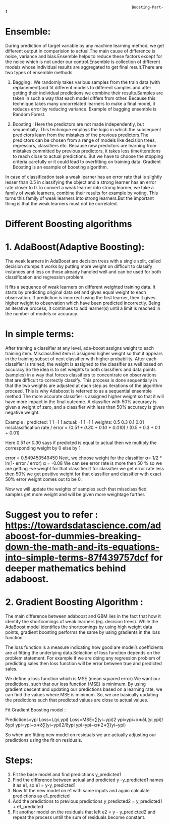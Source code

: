                                                             Boosting-Part-I

# Ensemble: 

During prediction of target variable by any machine learning method, we get different output in comparision to actual.The main cause of difference is noice, variance and bias.Ensemble helps to reduce these factors except for the noice which is not under our control.Ensemble is collection of different models whose individual results are aggregated to get final result.There are two types of ensemble methods.

1. Bagging :
We randomly takes various samples from the train data (with replacement)and fit different models to different samples and after getting their individual predictions we combine their results.Samples are taken in such a way that each model differs from other.
Because this technique takes many uncorrelated learners to make a final model, it reduces error by reducing variance. Example of bagging ensemble is Random Forest.

2. Boosting :
Here the predictors are not made independently, but sequentially.
This technique employs the logic in which the subsequent predictors learn from the mistakes of the previous predictors.The predictors can be chosen from a range of models like decision trees, regressors, classifiers etc. Because new predictors are learning from mistakes committed by previous predictors, it takes less time/iterations to reach close to actual predictions. But we have to choose the stopping criteria carefully or it could lead to overfitting on training data. Gradient Boosting is an example of boosting algorithm.

In case of classification task a weak learner has an error rate that is slightly lesser than 0.5 in classifying the object and a strong learner has an error rate closer to 0.To convert a weak learner into strong learner, we take a family of weak learners, combine their results for example by voting. This turns this family of weak learners into strong learners.But the important thing is that the weak learners must not be correlated.

# Different Boosting algorithms

# 1. AdaBoost(Adaptive Boosting):

The weak learners in AdaBoost are decision trees with a single split, called decision stumps.It works by putting more weight on difficult to classify instances and less on those already handled well and can be used for both classification and regression problem.

It fits a sequence of weak learners on different weighted training data. It starts by predicting original data set and gives equal weight to each observation. If prediction is incorrect using the first learner, then it gives higher weight to observation which have been predicted incorrectly. Being an iterative process, it continues to add learner(s) until a limit is reached in the number of models or accuracy.

# In simple terms:
After training a classifier at any level, ada-boost assigns weight to each training item. Misclassified item is assigned higher weight so that it appears in the training subset of next classifier with higher probability. After each classifier is trained, the weight is assigned to the classifier as well based on accuracy.So the idea is to set weights to both classifiers and data points (samples) in a way that forces classifiers to concentrate on observations that are difficult to correctly classify. This process is done sequentially in that the two weights are adjusted at each step as iterations of the algorithm proceed. This is why Adaboost is referred to as a sequential ensemble method 
The more accurate classifier is assigned higher weight so that it will have more impact in the final outcome. A classifier with 50% accuracy is given a weight of zero, and a classifier with less than 50% accuracy is given negative weight.

Example :
predicted: 1 1 -1 1
actual: -1 1 -1 1
weights: 0.5 0.3 0.1 0.01
misclassification rate / error = (0.5*1 + 0.3*0 + 0.1*0 + 0.01*0) / (0.5 + 0.3 + 0.1 + 0.01)

Here 0.5*1 or 0.3*0 says if predicted is equal to actual then we multiply the corresponding weight by 0 else by 1.

error = 0.549450549450
Next, we choose weight for the classifier 
α=  1/2 * ln(1- error / error)
α = -0.08
We can see error rate is more then 50 % so we are getting -ve weight for that classifier.If for classifier we get error rate less then 50% we get positive weight for that classifier and  classifier with exact 50% error weight comes out to be 0.

Now we will update the weights of samples such that missclassified samples get more weight and will be given more weightage further.

# Suggest you to refer : https://towardsdatascience.com/adaboost-for-dummies-breaking-down-the-math-and-its-equations-into-simple-terms-87f439757dcf for deeper mathematics behind adaboost.

# 2. Gradient Boosting Algorithm :

The main difference between adaboost and GBM lies in the fact that how it identify the shortcomings of weak learners (eg. decision trees). While the AdaBoost model identifies the shortcomings by using high weight data points, gradient boosting performs the same by using gradients in the loss function.

The loss function is a measure indicating how good are model’s coefficients are at fitting the underlying data.Selection of loss function depends on the problem statement. For example if we are doing any regression problem of predicting sales then loss function will be error between true and predicted sales.

We define a loss function which is MSE (mean squared error).We want our predictions, such that our loss function (MSE) is minimum. By using gradient descent and updating our predictions based on a learning rate, we can find the values where MSE is minimum.
So, we are basically updating the predictions such that predicted values are close to actual values.

Fit Gradient Boosting model :

Predictions=ypi
Loss=L(yi,ypi)
Loss=MSE=∑(yi−ypi)2
ypi=ypi+α∗δL(yi,ypi)/δypi
ypi=ypi+α∗δ∑(yi−ypi)2/δypi
ypi=ypi−α∗2∗∑(yi−ypi)

So when are fitting new model on residuals we are actually adjusting our predictions using the fit on residuals.

# Steps:

1. Fit the base model and find predictions y_predicted1 
2. Find the difference between actual and predicted y -y_predicted1  names it as e1, so e1 = y-y_predicted1 
3. Now fit the new model on e1 with same inputs and again calculate predictions as e1_predicted
4. Add the predictions to previous predictions y_predicted2 = y_predicted1 + e1_predicted
5. Fit another model on the residuals that left e2 = y - y_predicted2 and repeat the process untill the sum of residuals become constant.

